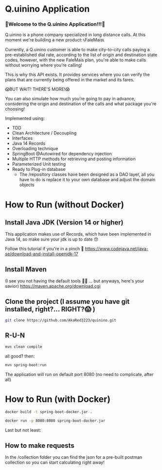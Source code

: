 # Q.uinino Application
### :star_struck:Welcome to the Q.uinino Application!!!:star_struck:

Q.uinino is a phone company specialized in long distance calls. 
At this moment we're building a new product:
:telephone_receiver:FaleMais:telephone_receiver:

Currently, a Q.uinino customer is able to make city-to-city calls paying a pre-established dial rate, according to the list of origin and destination state codes,
however, with the new FaleMais plan, you're able to make calls without worrying where you're calling!

This is why this API exists. It provides services where you can verify the plans that are currently being offered in the market and its fares.

:scream:BUT WAIT! THERE'S MORE!:scream:

You can also simulate how much you're going to pay in advance, considering the origin and destination of the calls and what package you're choosing!

Implemented using:
- TDD
- Clean Architecture / Decoupling
- Interfaces
- Java 14 Records
- Overloading technique
- SpringBoot @Autowired for dependency injection
- Multiple HTTP methods for retrieving and posting information
- Parameterized Unit testing
- Ready to Plug-in database
  - The /repository classes have been designed as a DAO layer, all you have to do is replace it to your own database and adjust the domain objects

# How to Run (without Docker)

## Install Java JDK (Version 14 or higher)
This application makes use of Records, which have been implemented in Java 14, so make sure your jdk is up to date :kissing_smiling_eyes:

Follow this tutorial if you're in a pinch :eyes:
https://www.codejava.net/java-se/download-and-install-openjdk-17

## Install Maven
(I see you not having the default tools :face_in_clouds: ... but anyways, here's your savior)
https://maven.apache.org/download.cgi

## Clone the project (I assume you have git installed, right?... RIGHT?:scream:	)
```sh 
git clone https://github.com/AkaRed3223/quinino.git
```

## R-U-N
```sh 
mvn clean compile
```

all good? then:

```sh 
mvn spring-boot:run
```
The application will run on default port 8080
(no need to complicate, after all)

# How to Run (with Docker)
```sh 
docker build -t spring-boot-docker.jar .
```
```sh 
docker run -p 8080:8080 spring-boot-docker.jar
```

Last but not least:
## How to make requests
In the /collection folder you can find the json for a pre-built postman collection so you can start calculating right away!